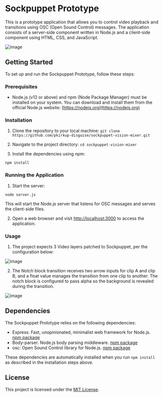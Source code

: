 # Sockpuppet Prototype

This is a prototype application that allows you to control video playback and transitions using OSC (Open Sound Control) messages. The application consists of a server-side component written in Node.js and a client-side component using HTML, CSS, and JavaScript.

![image](https://github.com/pkirkup-disguise/sockpuppet-vision-mixer/assets/71440017/31c3944b-fc05-43d2-bd24-dcb9cfd4e692)


## Getting Started

To set up and run the Sockpuppet Prototype, follow these steps:

### Prerequisites

- Node.js (v12 or above) and npm (Node Package Manager) must be installed on your system. You can download and install them from the official Node.js website: [https://nodejs.org](https://nodejs.org)

### Installation

1. Clone the repository to your local machine:
`git clone https://github.com/pkirkup-disguise/sockpuppet-vision-mixer.git`


2. Navigate to the project directory:
`cd sockpuppet-vision-mixer`

3. Install the dependencies using npm:

`npm install`


### Running the Application

1. Start the server:

`node server.js`

This will start the Node.js server that listens for OSC messages and serves the client-side files.

2. Open a web browser and visit [http://localhost:3000](http://localhost:3000) to access the application.


### Usage 

1. The project expects 3 Video layers patched to Sockpuppet, per the configuration below:

![image](https://github.com/pkirkup-disguise/sockpuppet-vision-mixer/assets/71440017/6872158f-a13f-4beb-b1bd-6cbaf9243bf7)

2. The Notch block transition receives two arrow inputs for clip A and clip B, and a float value manages the transition from one clip to another. The notch block is configured to pass alpha so the background is revealed during the transition.

![image](https://github.com/pkirkup-disguise/sockpuppet-vision-mixer/assets/71440017/6de423ce-f1f0-44d8-b51d-cbab08661d19)


## Dependencies

The Sockpuppet Prototype relies on the following dependencies:

- Express: Fast, unopinionated, minimalist web framework for Node.js. [npm package](https://www.npmjs.com/package/express)
- Body-parser: Node.js body parsing middleware.  [npm package](https://www.npmjs.com/package/body-parser)
- osc: Open Sound Control library for Node.js. [npm package](https://www.npmjs.com/package/osc)

These dependencies are automatically installed when you run `npm install` as described in the installation steps above.

## License

This project is licensed under the [MIT License](LICENSE).
